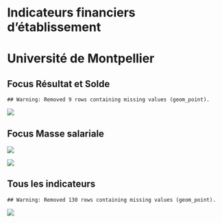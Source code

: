 Indicateurs financiers d’établissement
================

# Université de Montpellier

## Focus Résultat et Solde

    ## Warning: Removed 9 rows containing missing values (geom_point).

![](université_de_montpellier_files/figure-gfm/etab.focus-1.png)<!-- -->

## Focus Masse salariale

![](université_de_montpellier_files/figure-gfm/etab.focus.ms.et.pfe-1.png)<!-- -->

![](université_de_montpellier_files/figure-gfm/etab.focus.ms.vs.pfe-1.png)<!-- -->

## Tous les indicateurs

    ## Warning: Removed 130 rows containing missing values (geom_point).

![](université_de_montpellier_files/figure-gfm/etab-1.png)<!-- -->
